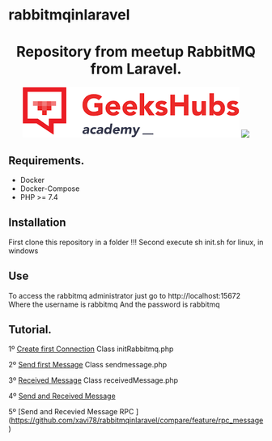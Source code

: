 # rabbitmqinlaravel
<h1 align="center">
 Repository from meetup RabbitMQ from Laravel.
</h1>

<p align="center">
    <img src="https://github.com/GeeksHubsAcademy/2020-geekshubs-media/blob/master/image/logo.png">	
    <img src= "https://cdn.okitup.com/wp-content/uploads/2019/10/logo_laravel-300x111.png">
</p>





## Requirements.
* Docker
* Docker-Compose
* PHP >= 7.4


## Installation
First clone this repository in a folder !!!
Second execute sh init.sh for linux, in windows 


## Use
To access the rabbitmq administrator just go to http://localhost:15672  
Where the username is rabbitmq
And the password is rabbitmq


## Tutorial.
1º [Create first Connection](https://github.com/xavi78/rabbitmqinlaravel/commit/d4ff8300fcd9da192aeb02ebbea484a596e430e2#diff-36cd892b07b5b406584e49da536ba1d18b529a94fe77891143331b11b2f9b06b)   Class initRabbitmq.php 

2º [Send first Message](https://github.com/xavi78/rabbitmqinlaravel/compare/feature/send_message)   Class sendmessage.php

3º [Received Message](https://github.com/xavi78/rabbitmqinlaravel/compare/feature/received_message) Class receivedMessage.php

4º [Send and Received Message](https://github.com/xavi78/rabbitmqinlaravel/compare/feature/received_send_feature)

5º [Send and Recevied Message RPC ] (https://github.com/xavi78/rabbitmqinlaravel/compare/feature/rpc_message)

